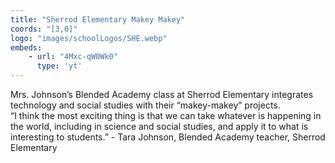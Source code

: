 ```yaml
---
title: "Sherrod Elementary Makey Makey"
coords: "[3,0]"
logo: "images/schoolLogos/SHE.webp"
embeds:
    - url: "4Mxc-qW0Wk0"
      type: 'yt'
---
```


Mrs. Johnson’s Blended Academy class at Sherrod Elementary integrates technology and social studies with their “makey-makey” projects.  
“I think the most exciting thing is that we can take whatever is happening in the world, including in science and social studies, and apply it to what is interesting to students.”  - Tara Johnson, Blended Academy teacher, Sherrod Elementary

